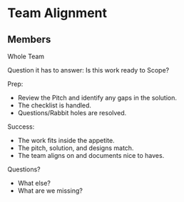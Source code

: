 # Team Alignment

## Members
Whole Team

Question it has to answer: Is this work ready to Scope?

Prep: 
- Review the Pitch and identify any gaps in the solution.
- The checklist is handled. 
- Questions/Rabbit holes are resolved. 

Success:

- The work fits inside the appetite.
- The pitch, solution, and designs match.
- The team aligns on and documents nice to haves.

Questions?

- What else?
- What are we missing?
